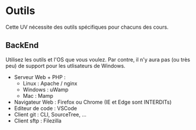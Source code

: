 # Outils

Cette UV nécessite des outils spécifiques pour chacuns des cours.

## BackEnd

Utilisez les outils et l'OS que vous voulez.
Par contre, il n'y aura pas (ou très peu) de support pour les utlisateurs de Windows.

- Serveur Web + PHP :
    * Linux : Apache / nginx
    * Windows : uWamp
    * Mac : Mamp
- Navigateur Web : Firefox ou Chrome (IE et Edge sont INTERDITs)
- Editeur de code : VSCode
- Client git : CLI, SourceTree, ...
- Client sftp : Filezilla
